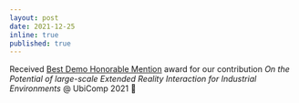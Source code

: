 ```yaml
---
layout: post
date: 2021-12-25
inline: true
published: true
---
```


Received [Best Demo Honorable Mention](https://www.ubicomp.org/ubicomp2021/program/posters-demos/) award for our contribution *On the Potential of large-scale Extended Reality Interaction for Industrial Environments* @ UbiComp 2021 :tada: